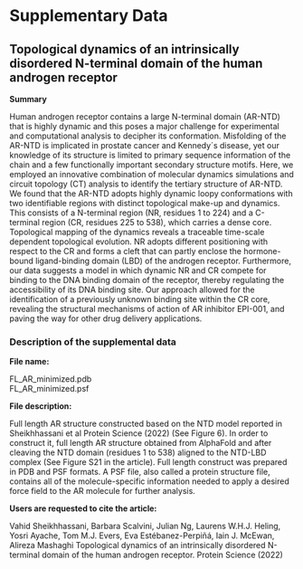 # Supplementary Data

## Topological dynamics of an intrinsically disordered N-terminal domain of the human androgen receptor

**Summary**

Human androgen receptor contains a large N-terminal domain (AR-NTD) that is highly dynamic and this poses a major challenge for experimental and computational analysis to decipher its conformation. Misfolding of the AR-NTD is implicated in prostate cancer and Kennedy´s disease, yet our knowledge of its structure is limited to primary sequence information of the chain and a few functionally important secondary structure motifs. Here, we employed an innovative combination of molecular dynamics simulations and circuit topology (CT) analysis to identify the tertiary structure of AR-NTD. We found that the AR-NTD adopts highly dynamic loopy conformations with two identifiable regions with distinct topological make-up and dynamics. This consists of a N-terminal region (NR, residues 1 to 224) and a C-terminal region (CR, residues 225 to 538), which carries a dense core. Topological mapping of the dynamics reveals a traceable time-scale dependent topological evolution. NR adopts different positioning with respect to the CR and forms a cleft that can partly enclose the hormone-bound ligand-binding domain (LBD) of the androgen receptor. Furthermore, our data suggests a model in which dynamic NR and CR compete for binding to the DNA binding domain of the receptor, thereby regulating the accessibility of its DNA binding site. Our approach allowed for the identification of a previously unknown binding site within the CR core, revealing the structural mechanisms of action of AR inhibitor EPI-001, and paving the way for other drug delivery applications.

### Description of the supplemental data

**File name:** 

FL_AR_minimized.pdb<br/>
FL_AR_minimized.psf

**File description:**

Full length AR structure constructed based on the NTD model reported in Sheikhhassani et al Protein Science (2022) (See Figure 6). In order to construct it, full
length AR structure obtained from AlphaFold and after cleaving the NTD domain (residues 1 to 538) aligned to the NTD-LBD complex (See Figure S21 in the article). 
Full length construct was prepared in PDB and PSF formats. A PSF file, also called a protein structure file, contains all of the molecule-specific information needed to apply a desired force field to the AR molecule for further analysis. 

**Users are requested to cite the article:**

Vahid Sheikhhassani, Barbara Scalvini, Julian Ng, Laurens W.H.J. Heling, Yosri Ayache, Tom M.J. Evers, Eva Estébanez-Perpiñá, Iain J. McEwan, Alireza Mashaghi
Topological dynamics of an intrinsically disordered N-terminal domain of the human androgen receptor. Protein Science (2022)
